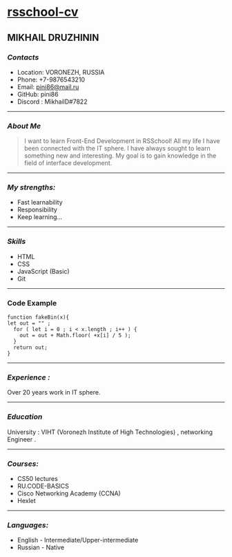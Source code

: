 # [rsschool-cv](https://github.com/pini86/rsschool-cv)


## **MIKHAIL DRUZHININ**

### *Contacts* 
* Location: VORONEZH, RUSSIA
* Phone: +7-9876543210
* Email: pini86@mail.ru
* GitHub: pini86
* Discord : MikhailD#7822

__________________

### *About Me*
> I want to learn Front-End Development in RSSchool!
> All my life I have been connected with the IT sphere. 
> I have always sought to learn something new and interesting. 
> My goal is to gain knowledge in the field of interface development.

__________________

### *My strengths:*
- Fast learnability 
- Responsibility
- Keep learning…

__________________

### *Skills*
+ HTML
+ CSS
+ JavaScript (Basic)
+ Git

__________________

### Code Example
```
function fakeBin(x){
let out = "" ;
  for ( let i = 0 ; i < x.length ; i++ ) {
    out = out + Math.floor( +x[i] / 5 );
  }
  return out;
}
```
__________________

### *Experience :*
Over 20 years work in IT sphere.

__________________

### *Education*
University : VIHT (Voronezh Institute of High Technologies) , networking Engineer .

__________________

### *Courses:*
+ CS50 lectures
+ RU.CODE-BASICS
+ Cisco Networking Academy (CCNA)
+ Hexlet

__________________

### *Languages:*
+ English - Intermediate/Upper-intermediate
+ Russian - Native